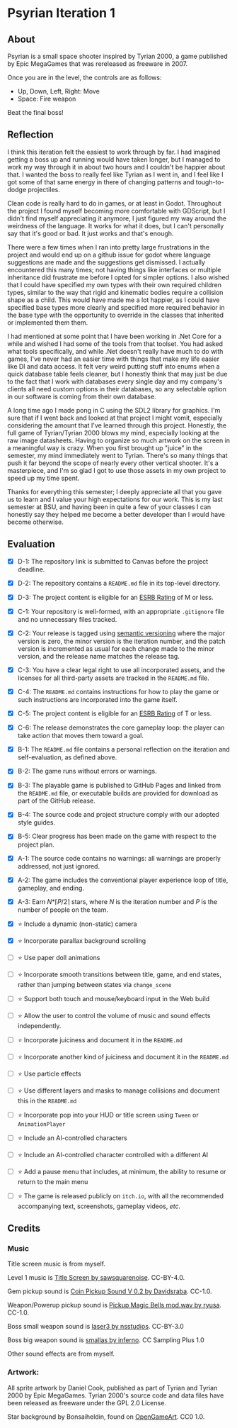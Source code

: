 # Psyrian Iteration 1

## About

Psyrian is a small space shooter inspired by Tyrian 2000, a game published by Epic MegaGames that was rereleased as freeware in 2007.

Once you are in the level, the controls are as follows:

- Up, Down, Left, Right: Move
- Space: Fire weapon

Beat the final boss!

## Reflection

I think this iteration felt the easiest to work through by far. I had imagined getting a boss up and running would have taken longer, but I managed to work my way through it in about two hours and I couldn't be happier about that. I wanted the boss to really feel like Tyrian as I went in, and I feel like I got some of that same energy in there of changing patterns and tough-to-dodge projectiles.

Clean code is really hard to do in games, or at least in Godot. Throughout the project I found myself becoming more comfortable with GDScript, but I didn't find myself appreciating it anymore, I just figured my way around the weirdness of the language. It works for what it does, but I can't personally say that it's good or bad. It just works and that's enough.

There were a few times when I ran into pretty large frustrations in the project and would end up on a github issue for godot where language suggestions are made and the suggestions get dismissed. I actually encountered this many times; not having things like interfaces or multiple inheritance did frustrate me before I opted for simpler options. I also wished that I could have specified my own types with their own required children types, similar to the way that rigid and kinematic bodies require a collision shape as a child. This would have made me a lot happier, as I could have specified base types more clearly and specified more required behavior in the base type with the opportunity to override in the classes that inherited or implemented them them.

I had mentioned at some point that I have been working in .Net Core for a while and wished I had some of the tools from that toolset. You had asked what tools specifically, and while .Net doesn't really have much to do with games, I've never had an easier time with things that make my life easier like DI and data access. It felt very weird putting stuff into enums when a quick database table feels cleaner, but I honestly think that may just be due to the fact that I work with databases every single day and my company's clients all need custom options in their databases, so any selectable option in our software is coming from their own database.

A long time ago I made pong in C using the SDL2 library for graphics. I'm sure that if I went back and looked at that project I might vomit, especially considering the amount that I've learned through this project. Honestly, the full game of Tyrian/Tyrian 2000 blows my mind, especially looking at the raw image datasheets. Having to organize so much artwork on the screen in a meaningful way is crazy. When you first brought up "juice" in the semester, my mind immediately went to Tyrian. There's so many things that push it far beyond the scope of nearly every other vertical shooter. It's a masterpiece, and I'm so glad I got to use those assets in my own project to speed up my time spent.

Thanks for everything this semester; I deeply appreciate all that you gave us to learn and I value your high expectations for our work. This is my last semester at BSU, and having been in quite a few of your classes I can honestly say they helped me become a better developer than I would have become otherwise.

## Evaluation

- [X] D-1: The repository link is submitted to Canvas before the project deadline.
- [X] D-2: The repository contains a <code>README.md</code> file in its top-level directory.
- [X] D-3: The project content is eligible for an <a href="https://www.esrb.org/ratings-guide/">ESRB Rating</a> of M or less.
- [X] C-1: Your repository is well-formed, with an appropriate <code>.gitignore</code> file and no unnecessary files tracked.
- [X] C-2: Your release is tagged using <a href="https://semver.org/">semantic versioning</a> where the major version is zero, the minor version is the iteration number, and the patch version is incremented as usual for each change made to the minor version, and the release name matches the release tag.
- [X] C-3: You have a clear legal right to use all incorporated assets, and the licenses for all third-party assets are tracked in the <code>README.md</code> file.
- [X] C-4: The <code>README.md</code> contains instructions for how to play the game or such instructions are incorporated into the game itself.
- [X] C-5: The project content is eligible for an <a href="https://www.esrb.org/ratings-guide/">ESRB Rating</a> of T or less.
- [X] C-6: The release demonstrates the core gameplay loop: the player can take action that moves them toward a goal.
- [X] B-1: The <code>README.md</code> file contains a personal reflection on the iteration and self-evaluation, as defined above.
- [X] B-2: The game runs without errors or warnings.
- [X] B-3: The playable game is published to GitHub Pages and linked from the <code>README.md</code> file, or executable builds are provided for download as part of the GitHub release.
- [X] B-4: The source code and project structure comply with our adopted style guides.
- [X] B-5: Clear progress has been made on the game with respect to the project plan.
- [X] A-1: The source code contains no warnings: all warnings are properly addressed, not just ignored.
- [X] A-2: The game includes the conventional player experience loop of title, gameplay, and ending.
- [X] A-3: Earn <em>N</em>*&lceil;<em>P</em>/2&rceil; stars, where <em>N</em> is the iteration number and <em>P</em> is the number of people on the team.
- [X] ⭐ Include a dynamic (non-static) camera
- [X] ⭐ Incorporate parallax background scrolling
- [ ] ⭐ Use paper doll animations
- [ ] ⭐ Incorporate smooth transitions between title, game, and end states, rather than jumping between states via <code>change_scene</code>
- [ ] ⭐ Support both touch and mouse/keyboard input in the Web build
- [ ] ⭐ Allow the user to control the volume of music and sound effects independently.
- [ ] ⭐ Incorporate juiciness and document it in the <code>README.md</code>
- [ ] ⭐ Incorporate another kind of juiciness and document it in the <code>README.md</code>
- [ ] ⭐ Use particle effects
- [ ] ⭐ Use different layers and masks to manage collisions and document this in the <code>README.md</code>
- [ ] ⭐ Incorporate pop into your HUD or title screen using <code>Tween</code> or <code>AnimationPlayer</code>
- [ ] ⭐ Include an AI-controlled characters
- [ ] ⭐ Include an AI-controlled character controlled with a different AI
- [ ] ⭐ Add a pause menu that includes, at minimum, the ability to resume or return to the main menu
- [ ] ⭐ The game is released publicly on <code>itch.io</code>, with all the recommended accompanying text, screenshots, gameplay videos, <i>etc.</i>


## Credits

### Music

Title screen music is from myself.

Level 1 music is [Title Screen by sawsquarenoise](https://freemusicarchive.org/music/sawsquarenoise/dojokratos/tittle-screen). CC-BY-4.0.

Gem pickup sound is [Coin Pickup Sound V 0.2 by Davidsraba](https://freesound.org/people/Davidsraba/sounds/347174/). CC-1.0.

Weapon/Powerup pickup sound is [Pickup Magic Bells mod.wav by ryusa](https://freesound.org/people/ryusa/sounds/531092/). CC-1.0.

Boss small weapon sound is [laser3 by nsstudios](https://freesound.org/people/nsstudios/sounds/344276/). CC-BY-3.0

Boss big weapon sound is [smallas by inferno](https://freesound.org/people/inferno/sounds/18397/). CC Sampling Plus 1.0

Other sound effects are from myself.

### Artwork:

All sprite artwork by Daniel Cook, published as part of Tyrian and Tyrian 2000 by Epic MegaGames. Tyrian 2000's source code and data files have been released as freeware under the GPL 2.0 License.

Star background by Bonsaiheldin, found on [OpenGameArt](https://opengameart.org/content/stars-parallax-backgrounds). CC0 1.0.